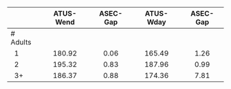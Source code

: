 
|                      |    ATUS-Wend |     ASEC-Gap |    ATUS-Wday |     ASEC-Gap |
| -------------------- | :----------: | :----------: | :----------: | :----------: |
| # Adults             |              |              |              |              |
| &nbsp;&nbsp;1        |       180.92 |         0.06 |       165.49 |         1.26 |
| &nbsp;&nbsp;2        |       195.32 |         0.83 |       187.96 |         0.99 |
| &nbsp;&nbsp;3+       |       186.37 |         0.88 |       174.36 |         7.81 |

